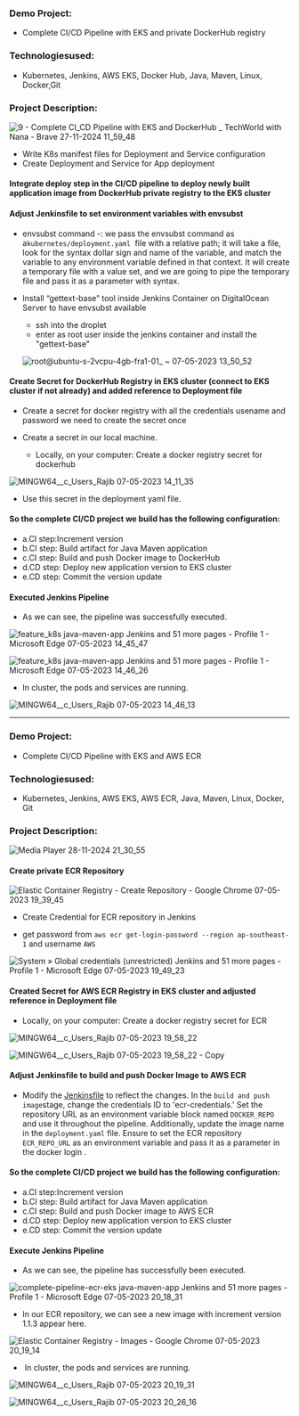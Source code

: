 ###  Demo Project: 
* Complete CI/CD Pipeline with EKS and private DockerHub registry 
###  Technologiesused: 
* Kubernetes, Jenkins, AWS EKS, Docker Hub, Java, Maven, Linux, Docker,Git

### Project Description: 

![9 - Complete CI_CD Pipeline with EKS and DockerHub _ TechWorld with Nana - Brave 27-11-2024 11_59_48](https://github.com/user-attachments/assets/9400584b-2bc8-4457-b4ae-6f65f7072db5)


* Write K8s manifest files for Deployment and Service configuration
* Create  Deployment and Service for App deployment


#### Integrate deploy step in the CI/CD pipeline to deploy newly built application image from DockerHub private registry to the EKS cluster 
   ####  Adjust Jenkinsfile to set environment variables with envsubst

   * envsubst command -: we pass the envsubst command as a```kubernetes/deployment.yaml```  file with a relative path; it will take a  file, look for the syntax dollar sign and name of the variable, and match the variable to any environment variable defined in that context. It will create a temporary file with a value set, and we are going to pipe the temporary file and pass it as a parameter with syntax.

* Install “gettext-base” tool inside Jenkins Container on DigitalOcean Server to have envsubst available 
  * ssh into the droplet
  * enter as root user inside the jenkins container and install the "gettext-base"
  
   ![root@ubuntu-s-2vcpu-4gb-fra1-01_ ~ 07-05-2023 13_50_52](https://github.com/Rajib-Mardi/Kubernetes-on-AWS-EKS/assets/96679708/c1bfc42a-4249-44da-ae13-51c461dbd2da)


#### Create Secret for DockerHub Registry in EKS cluster (connect to EKS cluster if not already) and added reference to Deployment file

 * Create a secret for docker registry with all the credentials usename and password we need to create the secret once
 * Create a secret in our local machine.
  
   * Locally, on your computer: Create a docker registry secret for dockerhub
   
   
  ![MINGW64__c_Users_Rajib 07-05-2023 14_11_35](https://github.com/Rajib-Mardi/Kubernetes-on-AWS-EKS/assets/96679708/ad9691a8-46a4-4355-8d66-114f8c9c7508)

 * Use this secret in the deployment yaml file.
 
 
####  So the complete CI/CD project we build has the following configuration: 

* a.CI step:Increment version 
* b.CI step: Build artifact for Java Maven application 
* c.CI step: Build and push Docker image to DockerHub 
* d.CD step: Deploy new application version to EKS cluster 
* e.CD step: Commit the version update

####  Executed Jenkins Pipeline
* As we can see, the pipeline was successfully executed.

![feature_k8s  java-maven-app   Jenkins  and 51 more pages - Profile 1 - Microsoft​ Edge 07-05-2023 14_45_47](https://github.com/Rajib-Mardi/Kubernetes-on-AWS-EKS/assets/96679708/3fb44a76-5c15-491c-a739-9e948c1ea719)

![feature_k8s  java-maven-app   Jenkins  and 51 more pages - Profile 1 - Microsoft​ Edge 07-05-2023 14_46_26](https://github.com/Rajib-Mardi/Kubernetes-on-AWS-EKS/assets/96679708/e161c8f6-fee6-4096-99a2-146cbf93c968)

* In cluster, the  pods and services are running.
  
![MINGW64__c_Users_Rajib 07-05-2023 14_46_13](https://github.com/Rajib-Mardi/Kubernetes-on-AWS-EKS/assets/96679708/6fa06a0f-1fab-4437-870b-fba750efc93e)

  
------------------------------------------------------------------------------
  
  
  ###  Demo Project: 
  * Complete CI/CD Pipeline with EKS and AWS ECR 
  ###  Technologiesused: 
  * Kubernetes, Jenkins, AWS EKS, AWS ECR, Java, Maven, Linux, Docker, Git 
  ###  Project Description: 

![Media Player 28-11-2024 21_30_55](https://github.com/user-attachments/assets/5f301fe8-5472-4d92-aac4-2adb0385ef29)

 
  
  ####  Create private ECR Repository

  ![Elastic Container Registry - Create Repository - Google Chrome 07-05-2023 19_39_45](https://github.com/Rajib-Mardi/Kubernetes-on-AWS-EKS/assets/96679708/77fca88c-8b6d-4350-8c8c-608515a5f764)



* Create Credential for ECR repository in Jenkins

 
 * get password from  ``` aws ecr get-login-password --region ap-southeast-1 ``` and username ``` AWS ```

 ![System » Global credentials (unrestricted)  Jenkins  and 51 more pages - Profile 1 - Microsoft​ Edge 07-05-2023 19_49_23](https://github.com/Rajib-Mardi/Kubernetes-on-AWS-EKS/assets/96679708/31bce19f-fe80-4987-aa77-b6f89eaa4932)


#### Created Secret for AWS ECR Registry in EKS cluster and adjusted reference in Deployment file
 * Locally, on your computer: Create a docker registry secret for ECR

![MINGW64__c_Users_Rajib 07-05-2023 19_58_22](https://github.com/Rajib-Mardi/Kubernetes-on-AWS-EKS/assets/96679708/9fce5663-e994-4407-9159-8f77dd7518fe)


![MINGW64__c_Users_Rajib 07-05-2023 19_58_22 - Copy](https://github.com/Rajib-Mardi/Kubernetes-on-AWS-EKS/assets/96679708/5144587a-7195-4a52-a403-42413aae51cc)


#### Adjust Jenkinsfile to build and push Docker Image to AWS ECR

*  Modify the [Jenkinsfile](https://github.com/Rajib-Mardi/Setup-continuous-deployment-to-AWS-EKS/blob/complete-pipeline-ecr-eks/Jenkinsfile) to reflect the changes. In the ```build and push image```stage, change the credentials ID to 'ecr-credentials.' Set the repository URL as an environment variable block named ```DOCKER_REPO``` and use it throughout the pipeline. Additionally, update the image name in the ```deployment.yaml``` file. Ensure to set the ECR repository ```ECR_REPO_URL``` as an environment variable and pass it as a parameter in the docker login .

#### So the complete CI/CD project we build has the following configuration:
* a.CI step:Increment version
* b.CI step: Build artifact for Java Maven application 
* c.CI step: Build and push Docker image to AWS ECR 
* d.CD step: Deploy new application version to EKS cluster 
* e.CD step: Commit the version update


#### Execute Jenkins Pipeline

* As we can see, the pipeline has successfully been executed.

![complete-pipeline-ecr-eks  java-maven-app   Jenkins  and 51 more pages - Profile 1 - Microsoft​ Edge 07-05-2023 20_18_31](https://github.com/Rajib-Mardi/Kubernetes-on-AWS-EKS/assets/96679708/00fbf61d-f53e-4811-9a4d-159266190012)

* In our ECR repository, we can see a new image with increment version 1.1.3 appear here.

![Elastic Container Registry - Images - Google Chrome 07-05-2023 20_19_14](https://github.com/Rajib-Mardi/Kubernetes-on-AWS-EKS/assets/96679708/e09fa50d-6604-4e18-8ab8-ec8d7816fd3a)


*  In cluster, the  pods and services are running.

![MINGW64__c_Users_Rajib 07-05-2023 20_19_31](https://github.com/Rajib-Mardi/Kubernetes-on-AWS-EKS/assets/96679708/557323b5-1def-4fc0-8425-5416bc6d967b)

![MINGW64__c_Users_Rajib 07-05-2023 20_26_16](https://github.com/Rajib-Mardi/Kubernetes-on-AWS-EKS/assets/96679708/03362771-01e0-4b91-9150-15feba4c5c9a)
